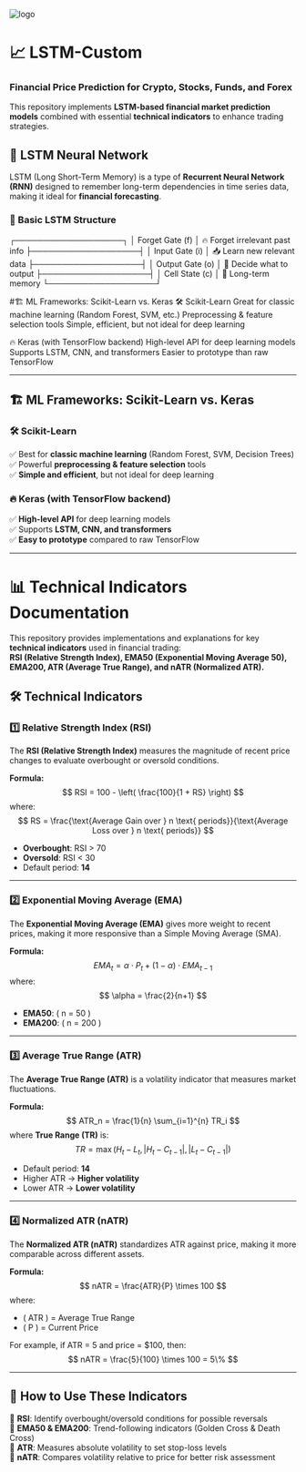 
![logo](https://github.com/user-attachments/assets/2de19ff0-9c2b-453f-85e5-00a8c57b1252)

# 📈 LSTM-Custom  
### Financial Price Prediction for Crypto, Stocks, Funds, and Forex  

This repository implements **LSTM-based financial market prediction models** combined with essential **technical indicators** to enhance trading strategies.  

## 🧠 LSTM Neural Network  

LSTM (Long Short-Term Memory) is a type of **Recurrent Neural Network (RNN)** designed to remember long-term dependencies in time series data, making it ideal for **financial forecasting**.  

### 🔹 Basic LSTM Structure  

  ┌───────────────────┐
  │  Forget Gate (f)  │  🔥 Forget irrelevant past info
  ├───────────────────┤
  │   Input Gate (i)  │  📥 Learn new relevant data
  ├───────────────────┤
  │ Output Gate (o)   │  🎯 Decide what to output
  ├───────────────────┤
  │ Cell State (c)    │  🧠 Long-term memory
  └───────────────────┘

#🏗️ ML Frameworks: Scikit-Learn vs. Keras
  🛠 Scikit-Learn
  Great for classic machine learning (Random Forest, SVM, etc.)
  Preprocessing & feature selection tools
  Simple, efficient, but not ideal for deep learning

  🔥 Keras (with TensorFlow backend)
  High-level API for deep learning models
  Supports LSTM, CNN, and transformers
  Easier to prototype than raw TensorFlow


---

## 🏗️ ML Frameworks: Scikit-Learn vs. Keras  

### 🛠 **Scikit-Learn**  
✅ Best for **classic machine learning** (Random Forest, SVM, Decision Trees)  
✅ Powerful **preprocessing & feature selection** tools  
✅ **Simple and efficient**, but not ideal for deep learning  

### 🔥 **Keras (with TensorFlow backend)**  
✅ **High-level API** for deep learning models  
✅ Supports **LSTM, CNN, and transformers**  
✅ **Easy to prototype** compared to raw TensorFlow  

---

# 📊 Technical Indicators Documentation  

This repository provides implementations and explanations for key **technical indicators** used in financial trading:  
**RSI (Relative Strength Index), EMA50 (Exponential Moving Average 50), EMA200, ATR (Average True Range), and nATR (Normalized ATR).**  

## 🛠️ Technical Indicators  

### 1️⃣ Relative Strength Index (RSI)  
The **RSI (Relative Strength Index)** measures the magnitude of recent price changes to evaluate overbought or oversold conditions.  

**Formula:**  
$$
RSI = 100 - \left( \frac{100}{1 + RS} \right)
$$
where:  
$$
RS = \frac{\text{Average Gain over } n \text{ periods}}{\text{Average Loss over } n \text{ periods}}
$$
- **Overbought**: RSI > 70  
- **Oversold**: RSI < 30  
- Default period: **14**  

---

### 2️⃣ Exponential Moving Average (EMA)  
The **Exponential Moving Average (EMA)** gives more weight to recent prices, making it more responsive than a Simple Moving Average (SMA).  

**Formula:**  
$$
EMA_t = \alpha \cdot P_t + (1 - \alpha) \cdot EMA_{t-1}
$$
where:  
$$
\alpha = \frac{2}{n+1}
$$
- **EMA50**: \( n = 50 \)  
- **EMA200**: \( n = 200 \)  

---

### 3️⃣ Average True Range (ATR)  
The **Average True Range (ATR)** is a volatility indicator that measures market fluctuations.  

**Formula:**  
$$
ATR_n = \frac{1}{n} \sum_{i=1}^{n} TR_i
$$
where **True Range (TR)** is:  
$$
TR = \max( H_t - L_t, |H_t - C_{t-1}|, |L_t - C_{t-1}| )
$$
- Default period: **14**  
- Higher ATR → **Higher volatility**  
- Lower ATR → **Lower volatility**  

---

### 4️⃣ Normalized ATR (nATR)  
The **Normalized ATR (nATR)** standardizes ATR against price, making it more comparable across different assets.  

**Formula:**  
$$
nATR = \frac{ATR}{P} \times 100
$$
where:  
- \( ATR \) = Average True Range  
- \( P \) = Current Price  

For example, if ATR = $5$ and price = <span>$</span>100, then:  
$$
nATR = \frac{5}{100} \times 100 = 5\%
$$  

---

## 📌 How to Use These Indicators  

🔹 **RSI**: Identify overbought/oversold conditions for possible reversals  
🔹 **EMA50 & EMA200**: Trend-following indicators (Golden Cross & Death Cross)  
🔹 **ATR**: Measures absolute volatility to set stop-loss levels  
🔹 **nATR**: Compares volatility relative to price for better risk assessment  

